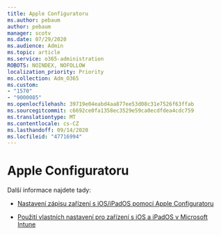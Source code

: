 ```yaml
---
title: Apple Configuratoru
ms.author: pebaum
author: pebaum
manager: scotv
ms.date: 07/29/2020
ms.audience: Admin
ms.topic: article
ms.service: o365-administration
ROBOTS: NOINDEX, NOFOLLOW
localization_priority: Priority
ms.collection: Adm_O365
ms.custom:
- "1570"
- "9000085"
ms.openlocfilehash: 39719e04eabd4aa877ee53d08c31e7526f63ffab
ms.sourcegitcommit: c6692ce0fa1358ec3529e59ca0ecdfdea4cdc759
ms.translationtype: MT
ms.contentlocale: cs-CZ
ms.lasthandoff: 09/14/2020
ms.locfileid: "47716994"
---
```

# <a name="apple-configurator"></a>Apple Configuratoru

Další informace najdete tady: 

- [Nastavení zápisu zařízení s iOS/iPadOS pomocí Apple Configuratoru](https://docs.microsoft.com/intune/apple-configurator-enroll-ios)

- [Použití vlastních nastavení pro zařízení s iOS a iPadOS v Microsoft Intune](https://docs.microsoft.com/intune/custom-settings-ios)